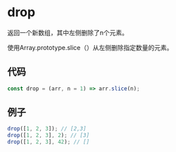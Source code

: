# drop

返回一个新数组，其中左侧删除了n个元素。

使用Array.prototype.slice（）从左侧删除指定数量的元素。

## 代码

```js
const drop = (arr, n = 1) => arr.slice(n);
```

## 例子

```js
drop([1, 2, 3]); // [2,3]
drop([1, 2, 3], 2); // [3]
drop([1, 2, 3], 42); // []
```
